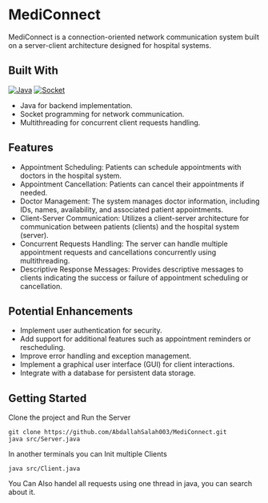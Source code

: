 # MediConnect

MediConnect is a connection-oriented network communication system 
built on a server-client architecture designed for hospital systems. 


## Built With 
[![Java][JAVA]][JAVA-url] [![Socket][Socket]][Socket-url]

- Java for backend implementation.
- Socket programming for network communication.
- Multithreading for concurrent client requests handling.

## Features
- Appointment Scheduling: Patients can schedule appointments with doctors in the hospital system. 
- Appointment Cancellation: Patients can cancel their appointments if needed.
- Doctor Management: The system manages doctor information, including IDs, names, availability, and associated patient appointments.
- Client-Server Communication: Utilizes a client-server architecture for communication between patients (clients) and the hospital system (server).
- Concurrent Requests Handling: The server can handle multiple appointment requests and cancellations concurrently using multithreading.
- Descriptive Response Messages: Provides descriptive messages to clients indicating the success or failure of appointment scheduling or cancellation.


## Potential Enhancements

- Implement user authentication for security.
- Add support for additional features such as appointment reminders or rescheduling.
- Improve error handling and exception management.
- Implement a graphical user interface (GUI) for client interactions.
- Integrate with a database for persistent data storage.

## Getting Started

Clone the project and Run the Server
```
git clone https://github.com/AbdallahSalah003/MediConnect.git
java src/Server.java
```

In another terminals you can Init multiple Clients
```
java src/Client.java
```
You Can Also handel all requests using one thread in java, you can search about it.




[JAVA]: https://img.shields.io/badge/Java-orange?style=for-the-badge&logo=CoffeeScript
[JAVA-url]: https://www.java.com/
[Socket]: https://img.shields.io/badge/Socket-black?style=for-the-badge&logo=Socket.io
[Socket-url]: https://Socket.io/
